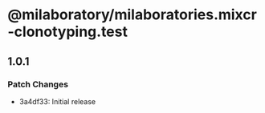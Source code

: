 # @milaboratory/milaboratories.mixcr-clonotyping.test

## 1.0.1

### Patch Changes

- 3a4df33: Initial release
